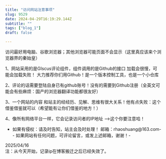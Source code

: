```yaml
--- 
title: "访问网站注意事项" 
slug: 9529
date: 2024-04-29T16:19:29.144Z 
subtitle: "" 
tags: ["blog_1"] 
draft: false

--- 
```



访问最好用电脑、谷歌浏览器；其他浏览器可能页面不会显示（这里真应该来个浏览器界的秦始皇）

1、网站采用的是GIscus评论组件，组件调用的是Github的接口 加载会很慢，可能会加载失败！  大力推荐你们用Github！是一个版本控制工具，也是一个小仓库

2、评论的话需要登陆自身已有github账号！没有的需要到Github注册（全英文可能会有些麻烦：国产的浏览器翻译功能都很友好）

3、一个网站的内容 和站主的经经历、见解、思维有很大关系！他有点失败：这个借鉴借鉴就可以（希望能有让你们借鉴的地方！）

4、像所有网络平台一样，它会记录访问者的IP地址 ——>这个你要注意哈！






- 如果有侵权：请及时告知，站主会及时处理！ 邮箱：rhaoshuang@163.com- - 如果网站有任何问题，可评论留言，或发上述邮箱，谢谢！-   
      

2025/04/16  
注：从今天开始，记录ip在博客搬迁之后已经失效了。
